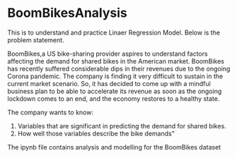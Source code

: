 # BoomBikesAnalysis

This is to understand and practice Linaer Regression Model. Below is the problem statement.

BoomBikes,a US bike-sharing provider aspires to understand factors affecting the demand for shared bikes in the American market.
BoomBikes has recently suffered considerable dips in their revenues due to the ongoing Corona pandemic. The company is finding it very difficult to sustain in the current market scenario. So, it has decided to come up with a mindful business plan to be able to accelerate its revenue as soon as the ongoing lockdown comes to an end, and the economy restores to a healthy state.

The company wants to know:
1. Variables that are significant in predicting the demand for shared bikes.
2. How well those variables describe the bike demands"

The ipynb file contains analysis and modelling for the BoomBikes dataset

